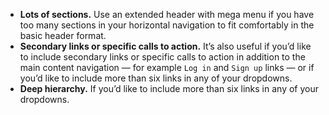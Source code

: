 - **Lots of sections.** Use an extended header with mega menu if you have too many sections in your horizontal navigation to fit comfortably in the basic header format.
- **Secondary links or specific calls to action.** It’s also useful if you’d like to include secondary links or specific calls to action in addition to the main content navigation — for example `Log in` and `Sign up` links — or if you’d like to include more than six links in any of your dropdowns.
- **Deep hierarchy.** If you’d like to include more than six links in any of your dropdowns.